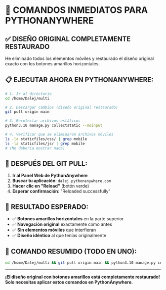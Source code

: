 # 🔄 COMANDOS INMEDIATOS PARA PYTHONANYWHERE

## ✅ **DISEÑO ORIGINAL COMPLETAMENTE RESTAURADO**

He eliminado todos los elementos móviles y restaurado el diseño original exacto con los botones amarillos horizontales.

## 📋 **EJECUTAR AHORA EN PYTHONANYWHERE:**

```bash
# 1. Ir al directorio
cd /home/Dalej/multi

# 2. Descargar cambios (diseño original restaurado)
git pull origin main

# 3. Recolectar archivos estáticos
python3.10 manage.py collectstatic --noinput

# 4. Verificar que se eliminaron archivos móviles
ls -la staticfiles/css/ | grep mobile
ls -la staticfiles/js/ | grep mobile
# (No debería mostrar nada)
```

## 🎯 **DESPUÉS DEL GIT PULL:**

1. **Ir al Panel Web de PythonAnywhere**
2. **Buscar tu aplicación**: `dalej.pythonanywhere.com`
3. **Hacer clic en "Reload"** (botón verde)
4. **Esperar confirmación**: "Reloaded successfully"

## 🚀 **RESULTADO ESPERADO:**

- ✅ **Botones amarillos horizontales** en la parte superior
- ✅ **Navegación original** exactamente como antes
- ✅ **Sin elementos móviles** que interfieran
- ✅ **Diseño idéntico** al que tenías originalmente

## 🔧 **COMANDO RESUMIDO (TODO EN UNO):**

```bash
cd /home/Dalej/multi && git pull origin main && python3.10 manage.py collectstatic --noinput && echo "✅ Diseño original restaurado. Ve al panel web y haz Reload."
```

---

**¡El diseño original con botones amarillos está completamente restaurado! Solo necesitas aplicar estos comandos en PythonAnywhere.**

